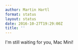 ```yaml
---
author: Martin Hartl
format: status
layout: status
date: 2016-10-27T19:29:00Z
title: ''
---
```

I'm still waiting for you, Mac Mini!